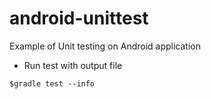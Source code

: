 # android-unittest
Example of Unit testing on Android application


* Run test with output file
```
$gradle test --info
```
